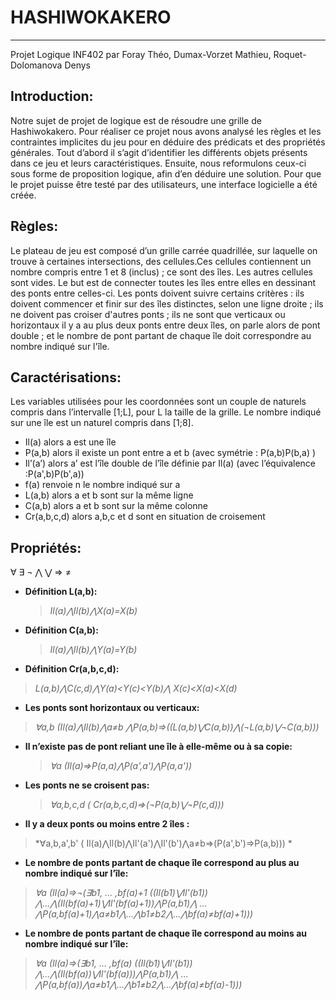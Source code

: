 # HASHIWOKAKERO
---------------

Projet Logique INF402 par Foray Théo, Dumax-Vorzet Mathieu, Roquet-Dolomanova Denys 

## Introduction:
Notre sujet de projet de logique est de résoudre une grille de Hashiwokakero. Pour réaliser ce projet nous avons analysé les règles et les contraintes implicites du jeu pour en déduire des prédicats et des propriétés générales. Tout d’abord il s’agit d’identifier les différents objets présents dans ce jeu et leurs caractéristiques. Ensuite, nous reformulons ceux-ci sous forme de proposition logique, afin d’en déduire une solution. Pour que le projet puisse être testé par des utilisateurs, une interface logicielle a été créée.

## Règles:
Le plateau de jeu est composé d’un grille carrée quadrillée, sur laquelle on trouve à certaines intersections, des cellules.Ces cellules contiennent un nombre compris entre 1 et 8 (inclus) ; ce sont des îles. Les autres cellules sont vides. Le but est de connecter toutes les îles entre elles en dessinant des ponts entre celles-ci. Les ponts doivent suivre certains critères :
ils doivent commencer et finir sur des îles distinctes, selon une ligne droite ; 
ils ne doivent pas croiser d'autres ponts ; 
ils ne sont que verticaux ou horizontaux 
il y a au plus deux ponts entre deux îles, on parle alors de pont double ;
et le nombre de pont partant de chaque île doit correspondre au nombre indiqué sur l'île. 

## Caractérisations:
Les variables utilisées pour les coordonnées sont un couple de naturels compris dans l’intervalle [1;L], pour L la taille de la grille. Le nombre indiqué sur une île est un naturel compris dans [1;8].
* Il(a) alors a est une île
* P(a,b) alors il existe un pont entre a et b (avec symétrie : P(a,b)P(b,a) )
* Il’(a’) alors a’ est l’île double de l’île définie par Il(a) (avec l’équivalence :P(a',b)P(b',a))
* f(a) renvoie n le nombre indiqué sur a
* L(a,b) alors a et b sont sur la même ligne
* C(a,b) alors a et b sont sur la même colonne
* Cr(a,b,c,d) alors a,b,c et d sont en situation de croisement

## Propriétés:
∀ ∃ ¬ ⋀ ⋁ ⇒ ≠
* **Définition L(a,b):**
	> *Il(a)⋀Il(b)⋀X(a)=X(b)*
* **Définition C(a,b):**
	> *Il(a)⋀Il(b)⋀Y(a)=Y(b)*
* **Définition Cr(a,b,c,d):**
 > *L(a,b)⋀C(c,d)⋀Y(a)<Y(c)<Y(b)⋀ X(c)<X(a)<X(d)*
* **Les ponts sont horizontaux ou verticaux:**
 > *∀a,b (Il(a)⋀Il(b)⋀a≠b ⋀P(a,b)⇒((L(a,b)⋁C(a,b))⋀(¬L(a,b)⋁¬C(a,b)))*
* **Il n’existe pas de pont reliant une île à elle-même ou à sa copie:**
	> *∀a (Il(a)⇒P(a,a)⋀P(a',a')⋀P(a,a'))*
* **Les ponts ne se croisent pas:**
	> *∀a,b,c,d ( Cr(a,b,c,d)⇒(¬P(a,b)⋁¬P(c,d)))*
* **Il y a deux ponts ou moins entre 2 îles :**
 > *∀a,b,a',b' ( Il(a)⋀Il(b)⋀Il'(a')⋀Il'(b')⋀a≠b⇒(P(a',b')⇒P(a,b))) *
* **Le nombre de ponts partant de chaque île correspond au plus au nombre indiqué sur l’île:**
 > *∀a (Il(a)⇒¬(∃b1, ... ,bf(a)+1 ((Il(b1)⋁Il'(b1)) ⋀...⋀(Il(bf(a)+1)⋁Il'(bf(a)+1))⋀P(a,b1)⋀
 ... ⋀P(a,bf(a)+1)⋀a≠b1⋀...⋀b1≠b2⋀...⋀bf(a)≠bf(a)+1)))*
* **Le nombre de ponts partant de chaque île correspond au moins au nombre indiqué sur l’île:**
 > *∀a (Il(a)⇒(∃b1, ... ,bf(a) ((Il(b1)⋁Il'(b1)) ⋀...⋀(Il(bf(a))⋁Il'(bf(a)))⋀P(a,b1)⋀
 ... ⋀P(a,bf(a))⋀a≠b1⋀...⋀b1≠b2⋀...⋀bf(a)≠bf(a)-1)))*
